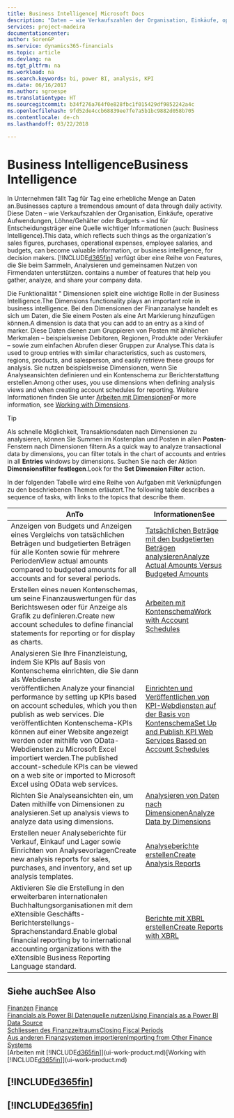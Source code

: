 ```yaml
---
title: Business Intelligence| Microsoft Docs
description: "Daten – wie Verkaufszahlen der Organisation, Einkäufe, operative Aufwendungen, Löhne/Gehälter oder Budgets analysieren und erfassen, die für Entscheidungsträger eine Quelle wichtiger Informationen sind."
services: project-madeira
documentationcenter: 
author: SorenGP
ms.service: dynamics365-financials
ms.topic: article
ms.devlang: na
ms.tgt_pltfrm: na
ms.workload: na
ms.search.keywords: bi, power BI, analysis, KPI
ms.date: 06/16/2017
ms.author: sgroespe
ms.translationtype: HT
ms.sourcegitcommit: b34f276a764f0e828fbc1f015429df9852242a4c
ms.openlocfilehash: 9fd52de4ccb68839ee7fe7a5b1bc9882d058b705
ms.contentlocale: de-ch
ms.lasthandoff: 03/22/2018

---
```

# <a name="business-intelligence"></a><span data-ttu-id="c008f-103">Business Intelligence</span><span class="sxs-lookup"><span data-stu-id="c008f-103">Business Intelligence</span></span>
<span data-ttu-id="c008f-104">In Unternehmen fällt Tag für Tag eine erhebliche Menge an Daten an.</span><span class="sxs-lookup"><span data-stu-id="c008f-104">Businesses capture a tremendous amount of data through daily activity.</span></span> <span data-ttu-id="c008f-105">Diese Daten – wie Verkaufszahlen der Organisation, Einkäufe, operative Aufwendungen, Löhne/Gehälter oder Budgets – sind für Entscheidungsträger eine Quelle wichtiger Informationen (auch: Business Intelligence).</span><span class="sxs-lookup"><span data-stu-id="c008f-105">This data, which reflects such things as the organization's sales figures, purchases, operational expenses, employee salaries, and budgets, can become valuable information, or business intelligence, for decision makers.</span></span> [!INCLUDE[d365fin](includes/d365fin_md.md)]<span data-ttu-id="c008f-106"> verfügt über eine Reihe von Features, die Sie beim Sammeln, Analysieren und gemeinsamen Nutzen von Firmendaten unterstützen.</span><span class="sxs-lookup"><span data-stu-id="c008f-106"> contains a number of features that help you gather, analyze, and share your company data.</span></span>

<span data-ttu-id="c008f-107">Die Funktionalität " Dimensionen spielt eine wichtige Rolle in der Business Intelligence.</span><span class="sxs-lookup"><span data-stu-id="c008f-107">The Dimensions functionality plays an important role in business intelligence.</span></span> <span data-ttu-id="c008f-108">Bei den Dimensionen der Finanzanalyse handelt es sich um Daten, die Sie einem Posten als eine Art Markierung hinzufügen können.</span><span class="sxs-lookup"><span data-stu-id="c008f-108">A dimension is data that you can add to an entry as a kind of marker.</span></span> <span data-ttu-id="c008f-109">Diese Daten dienen zum Gruppieren von Posten mit ähnlichen Merkmalen – beispielsweise Debitoren, Regionen, Produkte oder Verkäufer – sowie zum einfachen Abrufen dieser Gruppen zur Analyse.</span><span class="sxs-lookup"><span data-stu-id="c008f-109">This data is used to group entries with similar characteristics, such as customers, regions, products, and salesperson, and easily retrieve these groups for analysis.</span></span> <span data-ttu-id="c008f-110">Sie nutzen beispielsweise Dimensionen, wenn Sie Analyseansichten definieren und ein Kontenschema zur Berichterstattung erstellen.</span><span class="sxs-lookup"><span data-stu-id="c008f-110">Among other uses, you use dimensions  when defining analysis views and when creating account schedules for reporting.</span></span> <span data-ttu-id="c008f-111">Weitere Informationen finden Sie unter [Arbeiten mit Dimensionen](finance-dimensions.md)</span><span class="sxs-lookup"><span data-stu-id="c008f-111">For more information, see [Working with Dimensions](finance-dimensions.md).</span></span>

> [!TIP]
> <span data-ttu-id="c008f-112">Als schnelle Möglichkeit, Transaktionsdaten nach Dimensionen zu analysieren, können Sie Summen im Kostenplan und Posten in allen **Posten**-Fenstern nach Dimensionen filtern.</span><span class="sxs-lookup"><span data-stu-id="c008f-112">As a quick way to analyze transactional data by dimensions, you can filter totals in the chart of accounts and entries in all **Entries** windows by dimensions.</span></span> <span data-ttu-id="c008f-113">Suchen Sie nach der Aktion **Dimensionsfilter festlegen**.</span><span class="sxs-lookup"><span data-stu-id="c008f-113">Look for the **Set Dimension Filter** action.</span></span>  

<span data-ttu-id="c008f-114">In der folgenden Tabelle wird eine Reihe von Aufgaben mit Verknüpfungen zu den beschriebenen Themen erläutert.</span><span class="sxs-lookup"><span data-stu-id="c008f-114">The following table describes a sequence of tasks, with links to the topics that describe them.</span></span>  

| <span data-ttu-id="c008f-115">An</span><span class="sxs-lookup"><span data-stu-id="c008f-115">To</span></span> | <span data-ttu-id="c008f-116">Informationen</span><span class="sxs-lookup"><span data-stu-id="c008f-116">See</span></span> |
| --- | --- |
|<span data-ttu-id="c008f-117">Anzeigen von Budgets und Anzeigen eines Vergleichs von tatsächlichen Beträgen und budgetierten Beträgen für alle Konten sowie für mehrere Perioden</span><span class="sxs-lookup"><span data-stu-id="c008f-117">View actual amounts compared to budgeted amounts for all accounts and for several periods.</span></span>|[<span data-ttu-id="c008f-118">Tatsächlichen Beträge mit den budgetierten Beträgen analysieren</span><span class="sxs-lookup"><span data-stu-id="c008f-118">Analyze Actual Amounts Versus Budgeted Amounts</span></span>](bi-how-analyze-actual-versus-budget.md)|
|<span data-ttu-id="c008f-119">Erstellen eines neuen Kontenschemas, um seine Finanzauswertungen für das Berichtswesen oder für Anzeige als Grafik zu definieren.</span><span class="sxs-lookup"><span data-stu-id="c008f-119">Create new account schedules to define financial statements for reporting or for display as charts.</span></span>|[<span data-ttu-id="c008f-120">Arbeiten mit Kontenschema</span><span class="sxs-lookup"><span data-stu-id="c008f-120">Work with Account Schedules</span></span>](bi-how-work-account-schedule.md)|
|<span data-ttu-id="c008f-121">Analysieren Sie Ihre Finanzleistung, indem Sie KPIs auf Basis von Kontenschema einrichten, die Sie dann als Webdienste veröffentlichen.</span><span class="sxs-lookup"><span data-stu-id="c008f-121">Analyze your financial performance by setting up KPIs based on account schedules, which you then publish as web services.</span></span> <span data-ttu-id="c008f-122">Die veröffentlichten Kontenschema-KPIs können auf einer Website angezeigt werden oder mithilfe von OData-Webdiensten zu Microsoft Excel importiert werden.</span><span class="sxs-lookup"><span data-stu-id="c008f-122">The published account-schedule KPIs can be viewed on a web site or imported to Microsoft Excel using OData web services.</span></span>|[<span data-ttu-id="c008f-123">Einrichten und Veröffentlichen von KPI-Webdiensten auf der Basis von Kontenschema</span><span class="sxs-lookup"><span data-stu-id="c008f-123">Set Up and Publish KPI Web Services Based on Account Schedules</span></span>](bi-how-to-set-up-and-publish-kpi-web-services-based-on-account-schedules.md)|
|<span data-ttu-id="c008f-124">Richten Sie Analyseansichten ein, um Daten mithilfe von Dimensionen zu analysieren.</span><span class="sxs-lookup"><span data-stu-id="c008f-124">Set up analysis views to analyze data using dimensions.</span></span>|[<span data-ttu-id="c008f-125">Analysieren von Daten nach Dimensionen</span><span class="sxs-lookup"><span data-stu-id="c008f-125">Analyze Data by Dimensions</span></span>](bi-how-analyze-data-dimension.md)|
|<span data-ttu-id="c008f-126">Erstellen neuer Analyseberichte für Verkauf, Einkauf und Lager sowie Einrichten von Analysevorlagen</span><span class="sxs-lookup"><span data-stu-id="c008f-126">Create new analysis reports for sales, purchases, and inventory, and set up analysis templates.</span></span>|[<span data-ttu-id="c008f-127">Analyseberichte erstellen</span><span class="sxs-lookup"><span data-stu-id="c008f-127">Create Analysis Reports</span></span>](bi-how-create-analysis-views-reports.md)|
|<span data-ttu-id="c008f-128">Aktivieren Sie die Erstellung  in den erweiterbaren internationalen Buchhaltungsorganisationen mit dem eXtensible Geschäfts-Berichterstellungs-Sprachenstandard.</span><span class="sxs-lookup"><span data-stu-id="c008f-128">Enable global financial reporting by to international accounting organizations with the eXtensible Business Reporting Language standard.</span></span>|[<span data-ttu-id="c008f-129">Berichte mit XBRL erstellen</span><span class="sxs-lookup"><span data-stu-id="c008f-129">Create Reports with XBRL</span></span>](bi-create-reports-with-xbrl.md)|

## <a name="see-also"></a><span data-ttu-id="c008f-130">Siehe auch</span><span class="sxs-lookup"><span data-stu-id="c008f-130">See Also</span></span>
<span data-ttu-id="c008f-131">[Finanzen](finance.md)  </span><span class="sxs-lookup"><span data-stu-id="c008f-131">[Finance](finance.md)  </span></span>  
[<span data-ttu-id="c008f-132">Financials als Power BI Datenquelle nutzen</span><span class="sxs-lookup"><span data-stu-id="c008f-132">Using Financials as a Power BI Data Source</span></span>](across-how-use-financials-data-source-powerbi.md)  
[<span data-ttu-id="c008f-133">Schliessen des Finanzzeitraums</span><span class="sxs-lookup"><span data-stu-id="c008f-133">Closing Fiscal Periods</span></span>](year-close-years-periods.md)  
[<span data-ttu-id="c008f-134">Aus anderen Finanzsystemen importieren</span><span class="sxs-lookup"><span data-stu-id="c008f-134">Importing from Other Finance Systems</span></span>](upload-data.md)  
<span data-ttu-id="c008f-135">[Arbeiten mit [!INCLUDE[d365fin](includes/d365fin_md.md)]](ui-work-product.md)</span><span class="sxs-lookup"><span data-stu-id="c008f-135">[Working with [!INCLUDE[d365fin](includes/d365fin_md.md)]](ui-work-product.md)</span></span>

## [!INCLUDE[d365fin](includes/free_trial_md.md)]  
## [!INCLUDE[d365fin](includes/training_link_md.md)]


